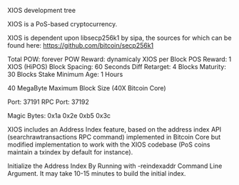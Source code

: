 
XIOS development tree

XIOS is a PoS-based cryptocurrency.

XIOS is dependent upon libsecp256k1 by sipa, the sources for which can be found here:
https://github.com/bitcoin/secp256k1

Total POW: forever
POW Reward: dynamicaly XIOS per Block
POS Reward: 1 XIOS (HiPOS)
Block Spacing: 60 Seconds
Diff Retarget: 4 Blocks
Maturity: 30 Blocks
Stake Minimum Age: 1 Hours

40 MegaByte Maximum Block Size (40X Bitcoin Core)

Port: 37191
RPC Port: 37192

Magic Bytes: 0x1a 0x2e 0xb5 0x3c

XIOS includes an Address Index feature, based on the address index API (searchrawtransactions RPC command) implemented in Bitcoin Core but modified implementation to work with the XIOS codebase (PoS coins maintain a txindex by default for instance).

Initialize the Address Index By Running with -reindexaddr Command Line Argument.  It may take 10-15 minutes to build the initial index.


